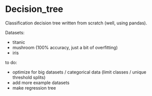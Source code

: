 # Decision_tree

Classification decision tree written from scratch (well, using pandas).

Datasets:
- titanic
- mushroom (100% accuracy, just a bit of overfitting)
- iris

to do:
- optimize for big datasets / categorical data (limit classes / unique threshold splits)
- add more example datasets
- make regression tree
